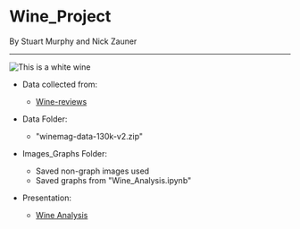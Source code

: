# Wine_Project

By Stuart Murphy and Nick Zauner
***

![This is a white wine](https://68.media.tumblr.com/12c4ce1e745b1d4f99b62a86bddaf596/tumblr_om2vts2mgV1uw7ihbo3_500.gif)

- Data collected from:
    - [Wine-reviews](https://www.kaggle.com/zynicide/wine-reviews)


- Data Folder:
        
    - "winemag-data-130k-v2.zip"


* Images_Graphs Folder:
    
    * Saved non-graph images used
    * Saved graphs from "Wine_Analysis.ipynb" 


* Presentation:
    
    * [Wine Analysis](https://prezi.com/view/nsEG3LrOrJJHHD87K61Q/)
